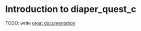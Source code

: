# Introduction to diaper_quest_c

TODO: write [great documentation](http://jacobian.org/writing/what-to-write/)
